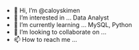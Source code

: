 - 👋 Hi, I’m @caloyskimen
- 👀 I’m interested in ... Data Analyst 
- 🌱 I’m currently learning ... MySQL, Python
- 💞️ I’m looking to collaborate on ... 
- 📫 How to reach me ... 

<!---
caloyskimen/caloyskimen is a ✨ special ✨ repository because its `README.md` (this file) appears on your GitHub profile.
You can click the Preview link to take a look at your changes.
--->
